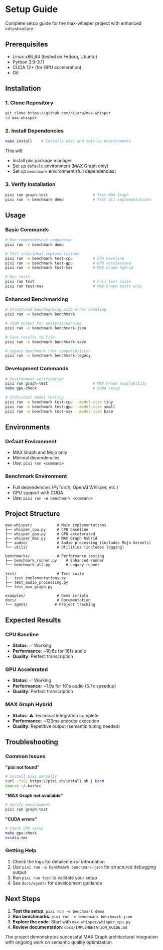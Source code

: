 # Setup Guide

Complete setup guide for the max-whisper project with enhanced infrastructure.

## Prerequisites

- Linux x86_64 (tested on Fedora, Ubuntu)
- Python 3.9-3.11  
- CUDA 12+ (for GPU acceleration)
- Git

## Installation

### 1. Clone Repository
```bash
git clone https://github.com/nijaru/max-whisper
cd max-whisper
```

### 2. Install Dependencies
```bash
make install    # Installs pixi and sets up environments
```

This will:
- Install pixi package manager
- Set up `default` environment (MAX Graph only)
- Set up `benchmark` environment (full dependencies)

### 3. Verify Installation
```bash
pixi run graph-test                    # Test MAX Graph
pixi run -e benchmark demo             # Test all implementations
```

## Usage

### Basic Commands
```bash
# Run comprehensive comparison
pixi run -e benchmark demo

# Test individual implementations
pixi run -e benchmark test-cpu         # CPU baseline
pixi run -e benchmark test-gpu         # GPU accelerated  
pixi run -e benchmark test-max         # MAX Graph hybrid

# Run tests
pixi run test                          # Full test suite
pixi run test-max                      # MAX Graph tests only
```

### Enhanced Benchmarking
```bash
# Structured benchmarking with error handling
pixi run -e benchmark benchmark

# JSON output for analysis/parsing
pixi run -e benchmark benchmark-json

# Save results to file
pixi run -e benchmark benchmark-save

# Legacy benchmark (for compatibility)
pixi run -e benchmark benchmark-legacy
```

### Development Commands
```bash
# Environment verification
pixi run graph-test                    # MAX Graph availability
make gpu-check                         # CUDA setup

# Individual model testing
pixi run -e benchmark test-cpu --model-size tiny
pixi run -e benchmark test-gpu --model-size small
pixi run -e benchmark test-max --model-size base
```

## Environments

### Default Environment
- MAX Graph and Mojo only
- Minimal dependencies
- Use: `pixi run <command>`

### Benchmark Environment  
- Full dependencies (PyTorch, OpenAI Whisper, etc.)
- GPU support with CUDA
- Use: `pixi run -e benchmark <command>`

## Project Structure

```
max-whisper/           # Main implementations
├── whisper_cpu.py     # CPU baseline
├── whisper_gpu.py     # GPU accelerated
├── whisper_max.py     # MAX Graph hybrid
├── audio/             # Audio processing (includes Mojo kernels)
└── utils/             # Utilities (includes logging)

benchmarks/            # Performance testing
├── benchmark_runner.py    # Enhanced runner
└── benchmark_all.py       # Legacy runner

test/                  # Test suite
├── test_implementations.py
├── test_audio_processing.py
└── test_max_graph.py

examples/              # Demo scripts
docs/                  # Documentation
└── agent/            # Project tracking
```

## Expected Results

### CPU Baseline
- **Status**: ✅ Working  
- **Performance**: ~10.6s for 161s audio
- **Quality**: Perfect transcription

### GPU Accelerated
- **Status**: ✅ Working
- **Performance**: ~1.9s for 161s audio (5.7x speedup)  
- **Quality**: Perfect transcription

### MAX Graph Hybrid
- **Status**: ⚠️ Technical integration complete
- **Performance**: ~123ms encoder execution  
- **Quality**: Repetitive output (semantic tuning needed)

## Troubleshooting

### Common Issues

**"pixi not found"**
```bash
# Install pixi manually
curl -fsSL https://pixi.sh/install.sh | bash
source ~/.bashrc
```

**"MAX Graph not available"**
```bash
# Verify environment
pixi run graph-test
```

**"CUDA errors"**
```bash
# Check GPU setup
make gpu-check
nvidia-smi
```

### Getting Help

1. Check the logs for detailed error information
2. Use `pixi run -e benchmark benchmark-json` for structured debugging output
3. Run `pixi run test` to validate your setup
4. See `docs/agent/` for development guidance

## Next Steps

1. **Test the setup**: `pixi run -e benchmark demo`
2. **Run benchmarks**: `pixi run -e benchmark benchmark-json`  
3. **Explore the code**: Start with `max-whisper/whisper_cpu.py`
4. **Review documentation**: `docs/IMPLEMENTATION_GUIDE.md`

The project demonstrates successful MAX Graph architectural integration with ongoing work on semantic quality optimization.